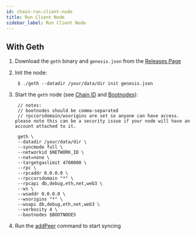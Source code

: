 ```yaml
---
id: chain-run-client-node
title: Run Client Node
sidebar_label: Run Client Node
---
```


## With Geth

1. Download the `geth` binary and `genesis.json` from the [Releases Page](https://github.com/gojoychain/releases/releases)
2. Init the node:

        $ ./geth --datadir /your/data/dir init genesis.json

3. Start the `geth` node (see [Chain ID](chain-metadata.md#chain-id) and [Bootnodes](chain-metadata.md#bootnodes)):

        // notes:
        // bootnodes should be comma-separated
        // rpccorsdomain/wsorigins are set so anyone can have access. please note this can be a security issue if your node will have an account attached to it.

        geth \
        --datadir /your/data/dir \
        --syncmode full \
        --networkid $NETWORK_ID \
        --nat=none \
        --targetgaslimit 4700000 \
        --rpc \
        --rpcaddr 0.0.0.0 \
        --rpccorsdomain "*" \
        --rpcapi db,debug,eth,net,web3 \
        --ws \
        --wsaddr 0.0.0.0 \
        --wsorigins "*" \
        --wsapi db,debug,eth,net,web3 \
        --verbosity 4 \
        --bootnodes $BOOTNODES

4. Run the [addPeer](chain-node-discovery.md#add-peer) command to start syncing
